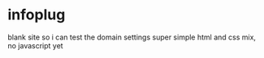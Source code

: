 # infoplug
blank site so i can test the domain settings
super simple html and css mix, no javascript yet
